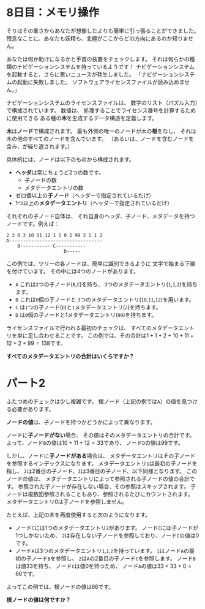 # 8日目：メモリ操作 #

そりはその重さからあなたが想像したよりも簡単に引っ張ることができました。
残念なことに、あなたも妖精も、北極がここからどの方向にあるのか知りません。

あなたは何か助けになるかと手首の装置をチェックします。
それは何らかの種類のナビゲーションシステムを持っているようです！
ナビゲーションシステムを起動すると、さらに悪いニュースが発生しました。
「ナビゲーションシステムの起動に失敗しました。
ソフトウェアライセンスファイルが読み込めません。」

ナビゲーションシステムのライセンスファイルは、
数字のリスト（パズル入力）で構成されています。
数値は、
処理することでライセンス番号を計算するために使用できる
ある種の**木**を生成するデータ構造を定義します。

**木**は**ノード**で構成されます。
最も外側の唯一のノードが木の**根**をなし、
それは木の他のすべてのノードを含んでいます。
（あるいは、ノードを含むノードを含み、が繰り返されます。）

具体的には、ノードは以下のものから構成されます。

- **ヘッダ**は常にちょうど2つの数です。
  - 子ノードの数
  - メタデータエントリの数
- ゼロ個以上の**子ノード**（ヘッダーで指定されているだけ）
- 1つ以上の**メタデータエントリ**（ヘッダーで指定されているだけ）

それぞれの子ノード自体は、
それ自身のヘッダ、子ノード、メタデータを持つノードです。例えば：

~~~
2 3 0 3 10 11 12 1 1 0 1 99 2 1 1 2
A----------------------------------
    B----------- C-----------
                     D-----
~~~

この例では、ツリーの各ノードは、簡単に識別できるように
文字で始まる下線を付けています。
その中には4つのノードがあります。

- `A` これは`2`つの子ノード(`B`,`C`)を持ち、
`3`つのメタデータエントリ(`1`,`1`,`2`)を持ちます。
- `B` これは`0`個の子ノードと
`3`つのメタデータエントリ(`10`,`11`,`12`)を用います。
- `C` は`1`つの子ノード(`D`)と`1`メタデータエントリ(`2`)を持ちます。
- `D` は`0`個の子ノードと1メタデータエントリ(`99`)を持ちます。

ライセンスファイルで行われる最初のチェックは、
すべてのメタデータエントリを単に足し合わせることです。
この例では、その合計は$1+1+2+10+11+12+2+99=138$です。

**すべてのメタデータエントリの合計はいくらですか？**

# パート2 #

ふたつめのチェックは少し複雑です。
根ノード（上記の例では`A`）の値を見つける必要があります。

**ノードの値**は、子ノードを持つかどうかによって異なります。

ノードに**子ノードがない**場合、
その値はそのメタデータエントリの合計です。
よって、ノード`B`の値は$10+11+12=33$であり、
ノード`D`の値は99です。

しかし、ノードに**子ノードがある**場合は、
メタデータエントリはその子ノードを参照するインデックスになります。
メタデータエントリ`1`は最初の子ノードを指し、
`2`は2番目の子ノード、`3`は3番目の子ノード、以下同様となります。
このノードの値は、
メタデータエントリによって参照される子ノードの値の合計です。
参照された子ノードが存在しない場合、その参照はスキップされます。
子ノードは複数回参照されることもあり、参照されるたびにカウントされます。
メタデータエントリ0は子ノードを参照しません。

たとえば、上記の木を再度使用すると次のようになります。

- ノード`C`には1つのメタデータエントリ`2`があります。
ノード`C`には子ノードが1つしかないため、
`2`は存在しない子ノードを参照しており、ノード`C`の値は0です。
- ノード`A`は3つのメタデータエントリ`1`,`1`,`2`を持っています。
`1`はノード`A`の最初の子ノード`B`を参照し、
`2`は`A`の2番目の子ノード`C`を参照します。
ノード`B`は値33を持ち、
ノード`C`は値0を持つため、
ノード`A`の値は$33+33+0=66$です。

よってこの例では、根ノードの値は66です。

**根ノードの値は何ですか？**
